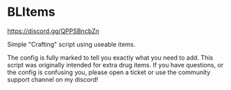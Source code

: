 # BLItems

https://discord.gg/QPPSBncbZn


Simple "Crafting" script using useable items.


The config is fully marked to tell you exactly what you need to add. This script was originally intended for extra drug items. If you have questions, or the config is confusing you, please open a ticket or use the community support channel on my discord!
